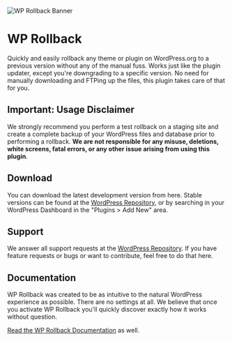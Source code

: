 ![WP Rollback Banner](https://impress.org/github/wp-rollback/plugin-banner.png)
# WP Rollback
Quickly and easily rollback any theme or plugin on WordPress.org to a previous version without any of the manual fuss. Works just like the plugin updater, except you're downgrading to a specific version. No need for manually downloading and FTPing up the files, this plugin takes care of that for you.

## Important: Usage Disclaimer

We strongly recommend you perform a test rollback on a staging site and create a complete backup of your WordPress files and database prior to performing a rollback. **We are not responsible for any misuse, deletions, white screens, fatal errors, or any other issue arising from using this plugin**.

## Download
You can download the latest development version from here. Stable versions can be found at the [WordPress Repository](https://wordpress.org/plugins/wp-rollback), or by searching in your WordPress Dashboard in the "Plugins > Add New" area.

## Support
We answer all support requests at the [WordPress Repository](https://wordpress.org/support/plugin/wp-rollback). If you have feature requests or bugs or want to contribute, feel free to do that here.

## Documentation
WP Rollback was created to be as intuitive to the natural WordPress experience as possible. There are no settings at all. We believe that once you activate WP Rollback you'll quickly discover exactly how it works without question.

[Read the WP Rollback Documentation](https://github.com/WordImpress/WP-Rollback/wiki) as well.
